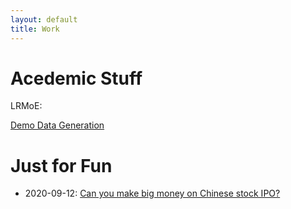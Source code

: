 ```yaml
---
layout: default
title: Work
---
```


# Acedemic Stuff

LRMoE:

[Demo Data Generation](./pages/LRMoE/Demo-1-DemoDataGeneration/DemoDataGeneration.html)

# Just for Fun

* 2020-09-12: [Can you make big money on Chinese stock IPO?](https://github.com/sparktseung/Chinese-IPO/)

